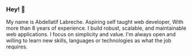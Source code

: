### Hey! 👋

My name is Abdellatif Labreche.
Aspiring self taught web developer, With more than 8 years of experience. I build robust, scalable, and maintainable web applications.
I focus on simplicity and value. I'm always open and willing to learn new skills, languages or technologies as what the job requires.
